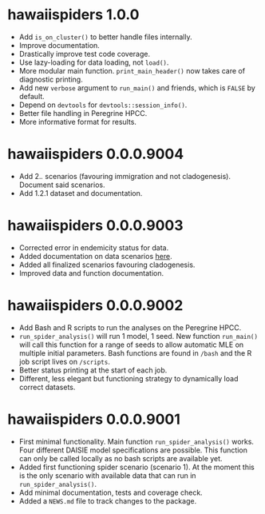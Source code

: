 # hawaiispiders 1.0.0

* Add `is_on_cluster()` to better handle files internally.
* Improve documentation.
* Drastically improve test code coverage.
* Use lazy-loading for data loading, not `load()`.
* More modular main function. `print_main_header()` now takes care of diagnostic printing.
* Add new `verbose` argument to `run_main()` and friends, which is `FALSE` by default.
* Depend on `devtools` for `devtools::session_info()`.
* Better file handling in Peregrine HPCC.
* More informative format for results.

# hawaiispiders 0.0.0.9004

* Add 2.*.* scenarios (favouring immigration and not cladogenesis). Document
said scenarios.
* Add 1.2.1 dataset and documentation.

# hawaiispiders 0.0.0.9003

* Corrected error in endemicity status for data.
* Added documentation on data scenarios [here](docs/scenario_description.md).
* Added all finalized scenarios favouring cladogenesis.
* Improved data and function documentation.

# hawaiispiders 0.0.0.9002

* Add Bash and R scripts to run the analyses on the Peregrine HPCC.
* `run_spider_analysis()` will run 1 model, 1 seed. New function `run_main()` 
will call this function for a range of seeds to allow automatic MLE on multiple
initial parameters. Bash functions are found in `/bash` and the R job script
lives on `/scripts`.
* Better status printing at the start of each job.
* Different, less elegant but functioning strategy to dynamically load correct
datasets.

# hawaiispiders 0.0.0.9001

* First minimal functionality. Main function `run_spider_analysis()` works. Four
different DAISIE model specifications are possible. This function can only be 
called locally as no bash scripts are available yet.
* Added first functioning spider scenario (scenario 1). At the moment this is
the only scenario with available data that can run in `run_spider_analysis()`.
* Add minimal documentation, tests and coverage check.
* Added a `NEWS.md` file to track changes to the package.
